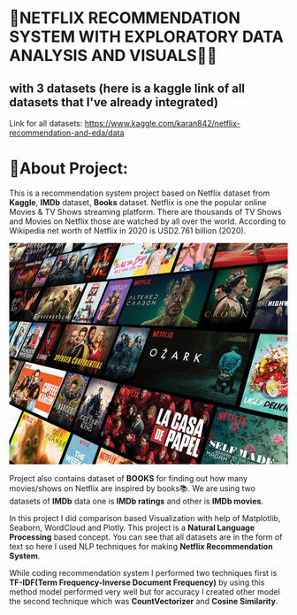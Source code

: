 # 🔴NETFLIX RECOMMENDATION SYSTEM WITH EXPLORATORY DATA ANALYSIS AND VISUALS🥤🍿
## with 3 datasets (here is a kaggle link of all datasets that I've already integrated) 
Link for all datasets: https://www.kaggle.com/karan842/netflix-recommendation-and-eda/data

# 🔵About Project:
This is a recommendation system project based on Netflix dataset from **Kaggle**, **IMDb** dataset, **Books** dataset. Netflix is one the popular online Movies & TV Shows streaming platform.
There are thousands of TV Shows and Movies on Netflix those are watched by all over the world. According to Wikipedia net worth of Netflix in 2020 is USD2.761 billion (2020).

<img src='screenshots/netfllix.jpg' height='400px' ></img>

Project also contains dataset of **BOOKS** for finding out how many movies/shows on Netflix are inspired by books📚. We are using two datasets of **IMDb** data one is **IMDb ratings** and other is **IMDb movies**.

 In this project I did comparison based Visualization with help of Matplotlib, Seaborn, WordCloud and Plotly. This project is a **Natural Language Processing** based concept. You can see that all datasets are in the form of text so here I used NLP techniques for making **Netflix Recommendation System**. 
 
 While coding recommendation system I performed two techniques first is **TF-IDF(Term Frequency-Inverse Document Frequency)** by using this method model performed very well but for accuracy I created other model the second technique which was **CountVectorizer** and **Cosine Similarity**.
 
 
